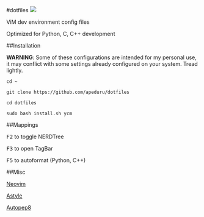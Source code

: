 #dotfiles
![](https://img.shields.io/badge/works%20on-Ubuntu-DD4814.svg)

ViM dev environment config files

Optimized for Python, C, C++ development


##Installation

**WARNING**: Some of these configurations are intended for my personal use, it may
conflict with some settings already configured on your system. Tread lightly.

`cd ~`

`git clone https://github.com/apeduru/dotfiles`

`cd dotfiles`

`sudo bash install.sh ycm`

##Mappings

<kbd>F2</kbd> to toggle NERDTree

<kbd>F3</kbd> to open TagBar

<kbd>F5</kbd> to autoformat (Python, C++)

##Misc

[Neovim](https://neovim.io)

[Astyle](http://astyle.sourceforge.net/)

[Autopep8](https://pypi.python.org/pypi/autopep8)
